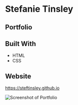 # Stefanie Tinsley

## Portfolio

## Built With
* HTML
* CSS

## Website
https://steftinsley.github.io

![Screenshot of Portfolio](/assets/images/portfolio-screenshot)